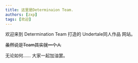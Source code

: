 ```yaml
---
title: 这里是Determinaion Team.
authors: [zxp]
tags: [欢迎]
---
```


欢迎来到 Determination Team 打造的 Undertale同人作品 网站。

~~虽然说是Team其实就一个人~~

无论如何…… 大家一起加油罢。
